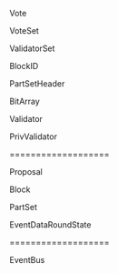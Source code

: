 
Vote

VoteSet

ValidatorSet

BlockID

PartSetHeader

BitArray

Validator

PrivValidator


===================

Proposal

Block

PartSet

EventDataRoundState


===================

EventBus





